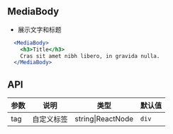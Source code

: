 ## MediaBody

- 展示文字和标题

````jsx
  <MediaBody>
    <h3>Title</h3>
    Cras sit amet nibh libero, in gravida nulla.
  </MediaBody>
````

## API

| 参数 | 说明 | 类型 | 默认值 |
| --- | --- | --- | --- |
| tag | 自定义标签 | string\|ReactNode | `div` |
